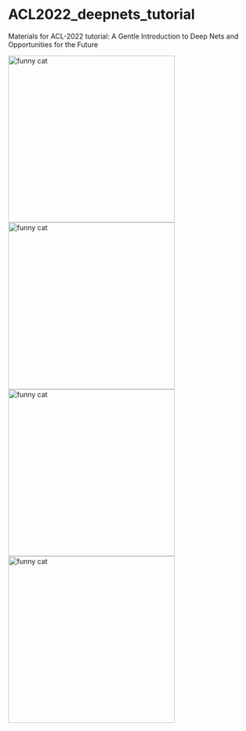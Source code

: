 # ACL2022_deepnets_tutorial
Materials for ACL-2022 tutorial: A Gentle Introduction to Deep Nets and Opportunities for the Future

<img src="https://photos.app.goo.gl/iJGaUr7bv5e7rsE7A" alt="funny cat" width=340>
<img src="https://drive.google.com/file/d/12E6v_vGWk9zcYhquE05dn31czN8y2uG9/view?usp=sharing" alt="funny cat" width=340>
<img src="http://garymarcus.com/rw_common/images/r9Z9V9K2RNuITm5s6lAdLw_thumb_c987.jpg" alt="funny cat" width=340>
<img src="https://drive.google.com/file/d/1t2MuiTmu1DEC7SYk0ooLlZboDKMiYJ_x/view?usp=sharing" alt="funny cat" width=340>




